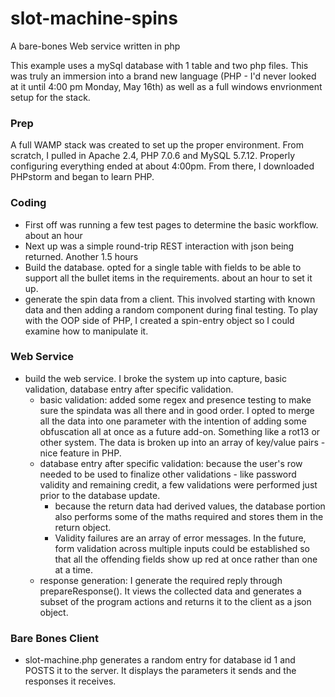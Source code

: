 # slot-machine-spins
A bare-bones Web service written in php

This example uses a mySql database with 1 table and two php files. This was truly an immersion into a brand new language (PHP - I'd never looked at it until 4:00 pm Monday, May 16th) as well as a full windows envrionment setup for the stack.

### Prep
A full WAMP stack was created to set up the proper environment. From scratch, I pulled in Apache 2.4, PHP 7.0.6 and MySQL 5.7.12.
Properly configuring everything ended at about 4:00pm. From there, I downloaded PHPstorm and began to learn PHP.

### Coding
* First off was running a few test pages to determine the basic workflow. about an hour
* Next up was a simple round-trip REST interaction with json being returned. Another 1.5 hours
* Build the database. opted for a single table with fields to be able to support all the bullet items in the requirements. about an hour to set it up.
* generate the spin data from a client. This involved starting with known data and then adding a random component during final testing. To play with the OOP side of PHP, I created a spin-entry object so I could examine how to manipulate it.
 
### Web Service
* build the web service. I broke the system up into capture, basic validation, database entry after specific validation.
  * basic validation: added some regex and presence testing to make sure the spindata was all there and in good order. I opted to merge all the data into one parameter with the intention of adding some obfuscation all at once as a future add-on. Something like a rot13 or other system. The data is broken up into an array of key/value pairs - nice feature in PHP.
  * database entry after specific validation: because the user's row needed to be used to finalize other validations - like password validity and remaining credit, a few validations were performed just prior to the database update.
    * because the return data had derived values, the database portion also performs some of the maths required and stores them in the return object.
    * Validity failures are an array of error messages. In the future, form validation across multiple inputs could be established so that all the offending fields show up red at once rather than one at a time.
  * response generation: I generate the required reply through prepareResponse(). It views the collected data and generates a subset of the program actions and returns it to the client as a json object.
   
  
### Bare Bones Client
  * slot-machine.php generates a random entry for database id 1 and POSTS it to the server. It displays the parameters it sends and the responses it receives.
 
  


